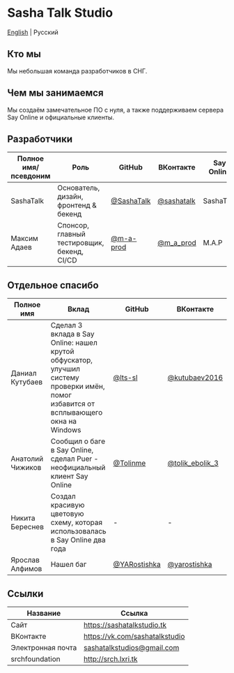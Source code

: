 # Sasha Talk Studio

[English](README.md) | Русский

## Кто мы

Мы небольшая команда разработчиков в СНГ.

## Чем мы занимаемся

Мы создаём замечательное ПО с нуля, а также поддерживаем сервера Say Online и официальные клиенты.

## Разработчики

| Полное имя/псевдоним | Роль | GitHub | ВКонтакте | Say Online | Telegram |
| - | - | - | - | - | - |
| SashaTalk | Основатель, дизайн, фронтенд & бекенд | [@SashaTalk](https://github.com/SashaTalk) | [@sashatalk](https://vk.com/sashatalk) | SashaTalk | [@sashatalk](https://t.me/sashatalk) |
| Максим Адаев | Спонсор, главный тестировщик, бекенд, CI/CD | [@m-a-prod](https://github.com/m-a-prod) | [@m_a_prod](https://vk.com/m_a_prod) | M.A.P | [@m_a_prod](https://t.me/m_a_prod) |

## Отдельное спасибо

| Полное имя | Вклад | GitHub | ВКонтакте | Say Online | Telegram |
| - | - | - | - | - | - |
| Даниал Кутубаев |  Сделал 3 вклада в Say Online: нашел крутой обфускатор, улучшил систему проверки имён, помог избавится от всплывающего окна на Windows | [@lts-sl](https://github.com/Its-sl) | [@kutubaev2016](https://vk.com/kutubaev2016) | sl | [@cxd444](https://t.me/cxd444)
| Анатолий Чижиков | Сообщил о баге в Say Online, сделал Puer - неофициальный клиент Say Online | [@Tolinme](https://github.com/Tolinme) | [@tolik_ebolik_3](https://vk.com/tolik_ebolik_3) | gektarchik | [@TolinME](https://t.me/TolinME) |
| Никита Береснев | Создал красивую цветовую схему, которая использовалась в Say Online два года | - | - | iXylan | [@quolav](https://t.me/quolav) |
| Ярослав Алфимов | Нашел баг | [@YARostishka](https://github.com/YARostishka) | [@yarostishka](https://vk.com/yarostishka) | Yarostishka | [@yarostishka](https://t.me/yarostishka) |

## Ссылки

| Название | Ссылка |
| - | - |
| Сайт | <https://sashatalkstudio.tk> |
| ВКонтакте | <https://vk.com/sashatalkstudio> |
| Электронная почта | <sashatalkstudios@gmail.com> |
| srchfoundation | <http://srch.lxri.tk> |
